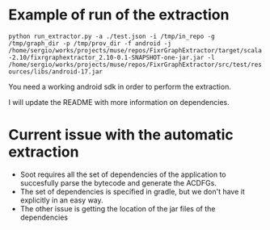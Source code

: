 # Example of run of the extraction
`python run_extractor.py -a ./test.json -i /tmp/in_repo -g /tmp/graph_dir -p /tmp/prov_dir -f android -j /home/sergio/works/projects/muse/repos/FixrGraphExtractor/target/scala-2.10/fixrgraphextractor_2.10-0.1-SNAPSHOT-one-jar.jar -l /home/sergio/works/projects/muse/repos/FixrGraphExtractor/src/test/resources/libs/android-17.jar`

You need a working android sdk in order to perform the extraction.

I will update the README with more information on dependencies.



# Current issue with the automatic extraction
- Soot requires all the set of dependencies of the application to succesfully parse the bytecode and generate the ACDFGs.
- The set of dependencies is specified in gradle, but we don't have it explicitly in an easy way.
- The other issue is getting the location of the jar files of the dependencies

  

